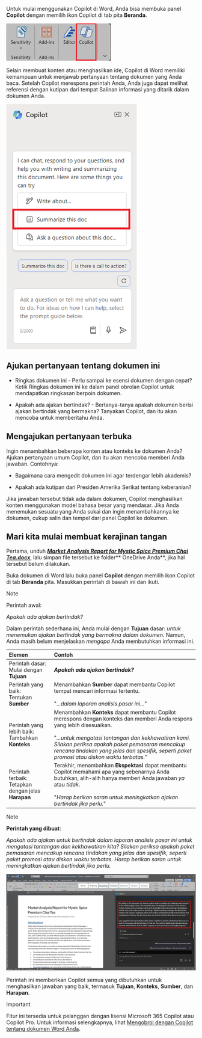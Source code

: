 
Untuk mulai menggunakan Copilot di Word, Anda bisa membuka panel **Copilot** dengan memilih ikon Copilot di tab pita **Beranda**. 

![Cuplikan layar ikon Copilot di pita Word.](../media/copilot-ribbon-word.png)

Selain membuat konten atau menghasilkan ide, Copilot di Word memiliki kemampuan untuk menjawab pertanyaan tentang dokumen yang Anda baca. Setelah Copilot merespons perintah Anda, Anda juga dapat melihat referensi dengan kutipan dari tempat Salinan informasi yang ditarik dalam dokumen Anda.

![Cuplikan layar panel Copilot di Word saat pertama kali dibuka.](../media/copilot-pane-word.png)

## Ajukan pertanyaan tentang dokumen ini

- Ringkas dokumen ini - Perlu sampai ke esensi dokumen dengan cepat? Ketik Ringkas dokumen ini ke dalam panel obrolan Copilot untuk mendapatkan ringkasan berpoin dokumen.

- Apakah ada ajakan bertindak? - Bertanya-tanya apakah dokumen berisi ajakan bertindak yang bermakna? Tanyakan Copilot, dan itu akan mencoba untuk memberitahu Anda.

## Mengajukan pertanyaan terbuka

Ingin menambahkan beberapa konten atau konteks ke dokumen Anda? Ajukan pertanyaan umum Copilot, dan itu akan mencoba memberi Anda jawaban. Contohnya: 

- Bagaimana cara mengedit dokumen ini agar terdengar lebih akademis?

- Apakah ada kutipan dari Presiden Amerika Serikat tentang keberanian?

Jika jawaban tersebut tidak ada dalam dokumen, Copilot menghasilkan konten menggunakan model bahasa besar yang mendasar. Jika Anda menemukan sesuatu yang Anda sukai dan ingin menambahkannya ke dokumen, cukup salin dan tempel dari panel Copilot ke dokumen.

## Mari kita mulai membuat kerajinan tangan

Pertama, unduh **_[Market Analysis Report for Mystic Spice Premium Chai Tea.docx](https://go.microsoft.com/fwlink/?linkid=2268826)_**, lalu simpan file tersebut ke folder** OneDrive Anda**, jika hal tersebut belum dilakukan.

Buka dokumen di Word lalu buka panel **Copilot** dengan memilih ikon Copilot di tab **Beranda** pita. Masukkan perintah di bawah ini dan ikuti.

> [!NOTE]
> Perintah awal:
>
> _Apakah ada ajakan bertindak?_

Dalam perintah sederhana ini, Anda mulai dengan **Tujuan** dasar: _untuk menemukan ajakan bertindak yang bermakna dalam dokumen._ Namun, Anda masih belum menjelaskan _mengapa_ Anda membutuhkan informasi ini.

| Elemen | Contoh |
| :------ | :------- |
| Perintah dasar: <br>Mulai dengan **Tujuan** | **_Apakah ada ajakan bertindak?_** |
| Perintah yang baik: <br>Tentukan **Sumber** | Menambahkan **Sumber** dapat membantu Copilot tempat mencari informasi tertentu.<br><br>"_...dalam laporan analisis pasar ini..._" |
| Perintah yang lebih baik: <br>Tambahkan **Konteks** | Menambahkan **Konteks** dapat membantu Copilot merespons dengan konteks dan memberi Anda respons yang lebih disesuaikan.<br><br>"_...untuk mengatasi tantangan dan kekhawatiran kami. Silakan periksa apakah paket pemasaran mencakup rencana tindakan yang jelas dan spesifik, seperti paket promosi atau diskon waktu terbatas._" |
| Perintah terbaik: <br>Tetapkan dengan jelas **Harapan** | Terakhir, menambahkan **Ekspektasi** dapat membantu Copilot memahami apa yang sebenarnya Anda butuhkan, alih-alih hanya memberi Anda jawaban _ya_ atau _tidak_.<br><br>"_Harap berikan saran untuk meningkatkan ajakan bertindak jika perlu._" |

> [!NOTE]
> **Perintah yang dibuat**:
>
> _Apakah ada ajakan untuk bertindak dalam laporan analisis pasar ini untuk mengatasi tantangan dan kekhawatiran kita? Silakan periksa apakah paket pemasaran mencakup rencana tindakan yang jelas dan spesifik, seperti paket promosi atau diskon waktu terbatas. Harap berikan saran untuk meningkatkan ajakan bertindak jika perlu._

[![Tangkap layar perintah yang dibuat lalu disandingkan dengan dokumen sampel menggunakan Copilot di Word.](../media/copilot-prompt-results-word.png)](../media/copilot-prompt-results-word.png#lightbox)

Perintah ini memberikan Copilot semua yang dibutuhkan untuk menghasilkan jawaban yang baik, termasuk **Tujuan**, **Konteks**, **Sumber**, dan **Harapan**.

> [!IMPORTANT]
> Fitur ini tersedia untuk pelanggan dengan lisensi Microsoft 365 Copilot atau Copilot Pro. Untuk informasi selengkapnya, lihat [Mengobrol dengan Copilot tentang dokumen Word Anda](https://support.microsoft.com/office/chat-with-copilot-about-your-word-document-4482c688-a495-4571-bfcd-4a9fc6608090).
